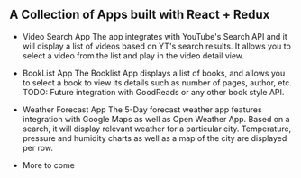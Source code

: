 ## A Collection of Apps built with React + Redux

- Video Search App
The app integrates with YouTube's Search API and it will display a list of videos based on YT's search results. It allows you to select a video from the list and play in the video detail view. 

- BookList App
The Booklist App displays a list of books, and allows you to select a book to view its details such as number of pages, author, etc. TODO: Future integration with GoodReads or any other book style API.

- Weather Forecast App
The 5-Day forecast weather app features integration with Google Maps as well as Open Weather App. Based on a search, it will display relevant weather  for a particular city. Temperature, pressure and humidity charts as well as a map of the city are displayed per row. 

- More to come
